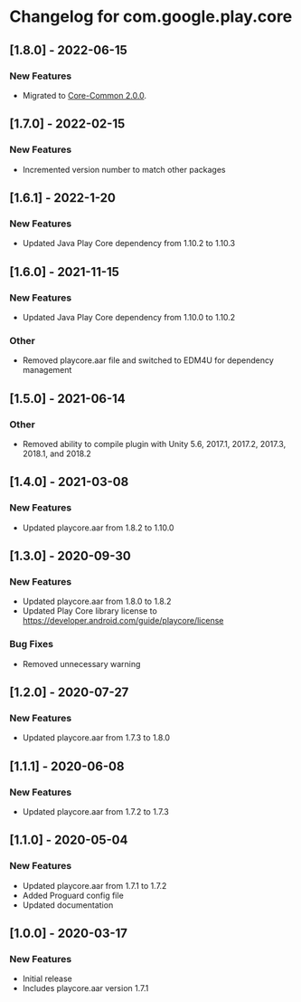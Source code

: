 # Changelog for com.google.play.core

## [1.8.0] - 2022-06-15
### New Features
- Migrated to [Core-Common 2.0.0](https://developer.android.com/reference/com/google/android/play/core/release-notes-common#2-0-0).
## [1.7.0] - 2022-02-15
### New Features
- Incremented version number to match other packages

## [1.6.1] - 2022-1-20
### New Features
 - Updated Java Play Core dependency from 1.10.2 to 1.10.3

## [1.6.0] - 2021-11-15
### New Features
 - Updated Java Play Core dependency from 1.10.0 to 1.10.2
### Other
 - Removed playcore.aar file and switched to EDM4U for dependency management

## [1.5.0] - 2021-06-14
### Other
 - Removed ability to compile plugin with Unity 5.6, 2017.1, 2017.2, 2017.3, 2018.1, and 2018.2

## [1.4.0] - 2021-03-08
### New Features
 - Updated playcore.aar from 1.8.2 to 1.10.0

## [1.3.0] - 2020-09-30
### New Features
 - Updated playcore.aar from 1.8.0 to 1.8.2
 - Updated Play Core library license to https://developer.android.com/guide/playcore/license
### Bug Fixes
 - Removed unnecessary warning

## [1.2.0] - 2020-07-27
### New Features
 - Updated playcore.aar from 1.7.3 to 1.8.0

## [1.1.1] - 2020-06-08
### New Features
 - Updated playcore.aar from 1.7.2 to 1.7.3

## [1.1.0] - 2020-05-04
### New Features
 - Updated playcore.aar from 1.7.1 to 1.7.2
 - Added Proguard config file
 - Updated documentation

## [1.0.0] - 2020-03-17
### New Features
 - Initial release
 - Includes playcore.aar version 1.7.1

